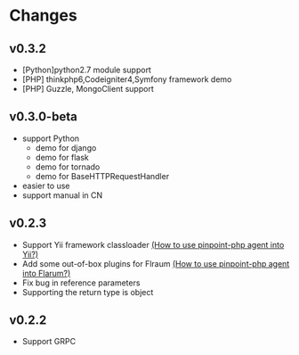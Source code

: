 ﻿# Changes

## v0.3.2
* [Python]python2.7 module support
* [PHP] thinkphp6,Codeigniter4,Symfony framework demo
* [PHP] Guzzle, MongoClient support

## v0.3.0-beta

- support Python
  - demo for django
  - demo for flask
  - demo for tornado
  - demo for BaseHTTPRequestHandler
- easier to use
- support manual in CN

## v0.2.3 

- Support Yii framework classloader [(How to use pinpoint-php agent into Yii?)](/Example/PHP/demo/yii-demo/Readme.md)
- Add some out-of-box plugins for Flraum [ (How to use pinpoint-php agent into Flarum?)](/Example/PHP/demo/Flarum-demo/Readme.md)
- Fix bug in reference parameters
- Supporting the return type is object

## v0.2.2

- Support GRPC